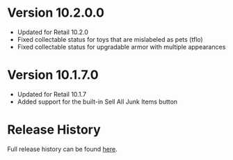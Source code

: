 # Version 10.2.0.0

* Updated for Retail 10.2.0
* Fixed collectable status for toys that are mislabeled as pets (tflo)
* Fixed collectable status for upgradable armor with multiple appearances

# Version 10.1.7.0

* Updated for Retail 10.1.7
* Added support for the built-in Sell All Junk Items button

# Release History

Full release history can be found [here](https://github.com/kstange/MerchantPlus/wiki/Release-Notes).

